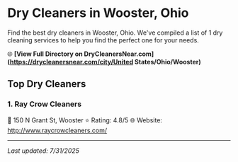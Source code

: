 # Dry Cleaners in Wooster, Ohio

Find the best dry cleaners in Wooster, Ohio. We've compiled a list of 1 dry cleaning services to help you find the perfect one for your needs.

🌐 **[View Full Directory on DryCleanersNear.com](https://drycleanersnear.com/city/United States/Ohio/Wooster)**

## Top Dry Cleaners

### 1. Ray Crow Cleaners
📍 150 N Grant St, Wooster
⭐ Rating: 4.8/5
🌐 Website: http://www.raycrowcleaners.com/


---

*Last updated: 7/31/2025*
